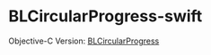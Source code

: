 # BLCircularProgress-swift

Objective-C Version: [BLCircularProgress](https://github.com/boylee1111/BLCircularProgress)
